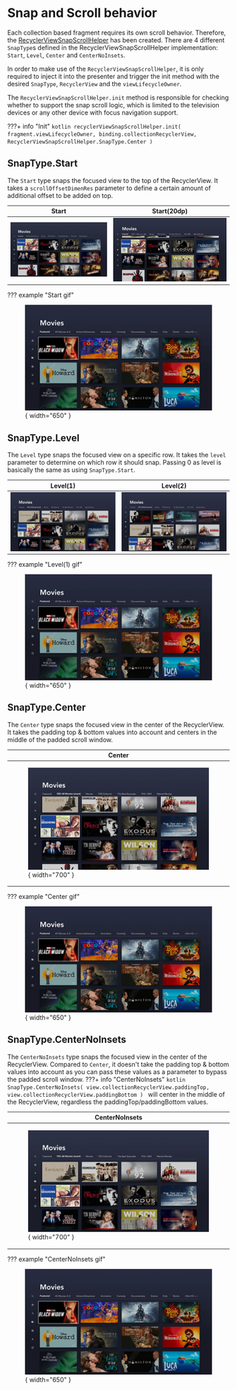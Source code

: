 # Snap and Scroll behavior

Each collection based fragment requires its own scroll behavior. Therefore, the [RecyclerViewSnapScrollHelper](https://github.bamtech.co/Android/Dmgz/blob/development/core-utils/src/main/java/com/bamtechmedia/dominguez/core/recycler/RecyclerViewSnapScrollHelper.kt) has been created. There are 4 different `SnapType`s defined in the RecyclerViewSnapScrollHelper implementation: `Start`, `Level`, `Center` and `CenterNoInsets`.

In order to make use of the `RecyclerViewSnapScrollHelper`, it is only required to inject it into the presenter and trigger the init method with the desired `SnapType`, `RecyclerView` and the `viewLifecycleOwner`.

The `RecyclerViewSnapScrollHelper.init` method is responsible for checking whether to support the snap scroll logic, which is limited to the television devices or any other device with focus navigation support.

???+ info "Init"
    ```kotlin
    recyclerViewSnapScrollHelper.init(
        fragment.viewLifecycleOwner,
        binding.collectionRecyclerView,
        RecyclerViewSnapScrollHelper.SnapType.Center
    )
    ```

## SnapType.Start

The `Start` type snaps the focused view to the top of the RecyclerView. It takes a `scrollOffsetDimenRes` parameter to define a certain amount of additional offset to be added on top.

| Start | Start(20dp) |
|-|-|
|![](images/snap_type_start.webp)|![](images/snap_type_start_20dp.webp)|

??? example "Start gif"
    <figure markdown>
        ![](images/snap_type_start_gif.gif){ width="650" }
    </figure>

## SnapType.Level

The `Level` type snaps the focused view on a specific row. It takes the `level` parameter to determine on which row it should snap. Passing 0 as level is basically the same as using `SnapType.Start`.

| Level(1) | Level(2) |
|-|-|
|![](images/snap_type_level_1.webp)|![](images/snap_type_level_2.webp)|

??? example "Level(1) gif"
    <figure markdown>
        ![](images/snap_type_level_1_gif.gif){ width="650" }
    </figure>

## SnapType.Center

The `Center` type snaps the focused view in the center of the RecyclerView. It takes the padding top & bottom values into account and centers in the middle of the padded scroll window.

| Center |
|-|
| <figure markdown>![](images/snap_type_center.webp){ width="700" }</figure>|

??? example "Center gif"
    <figure markdown>
        ![](images/snap_type_center_gif.gif){ width="650" }
    </figure>

## SnapType.CenterNoInsets

The `CenterNoInsets` type snaps the focused view in the center of the RecyclerView. Compared to `Center`, it doesn't take the padding top & bottom values into account as you can pass these values as a parameter to bypass the padded scroll window.
???+ info "CenterNoInsets"
    ```kotlin
       SnapType.CenterNoInsets(
           view.collectionRecyclerView.paddingTop,
           view.collectionRecyclerView.paddingBottom
        )
    ```
    will center in the middle of the RecyclerView, regardless the paddingTop/paddingBottom values.

| CenterNoInsets |
|-|
| <figure markdown>![](images/snap_type_center_no_insets.webp){ width="700" }</figure>|

??? example "CenterNoInsets gif"
    <figure markdown>
        ![](images/snap_type_center_no_insets_gif.gif){ width="650" }
    </figure>
